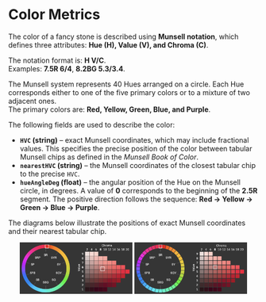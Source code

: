 # Color Metrics

The color of a fancy stone is described using **Munsell notation**, which defines three attributes: **Hue (H), Value (V), and Chroma (C)**.  

The notation format is: **H V/C**.  
Examples: **7.5R 6/4**, **8.2BG 5.3/3.4**.  

The Munsell system represents 40 Hues arranged on a circle. Each Hue corresponds either to one of the five primary colors or to a mixture of two adjacent ones.  
The primary colors are: **Red, Yellow, Green, Blue, and Purple**.  

The following fields are used to describe the color:  

* **`HVC` (string)** – exact Munsell coordinates, which may include fractional values. This specifies the precise position of the color between tabular Munsell chips as defined in the *Munsell Book of Color*. 
* **`nearestHVC` (string)** – the Munsell coordinates of the closest tabular chip to the precise `HVC`.  
* **`hueAngleDeg` (float)** – the angular position of the Hue on the Munsell circle, in degrees. A value of **0** corresponds to the beginning of the **2.5R** segment. The positive direction follows the sequence: **Red → Yellow → Green → Blue → Purple**.  

The diagrams below illustrate the positions of exact Munsell coordinates and their nearest tabular chip.  

<p align="center">
  <img src="rest/img/hvc.png" alt="HVC" width="45%"/>
  <img src="rest/img/nearest_hvc.png" alt="nearestHVC" width="45%"/>
</p>

